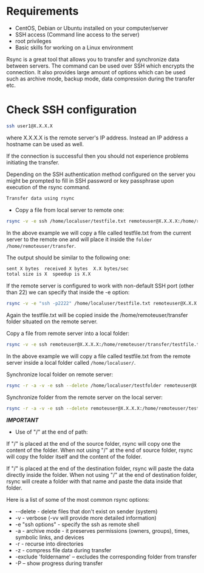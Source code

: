 # Requirements

- CentOS, Debian or Ubuntu installed on your computer/server
- SSH access (Command line access to the server)
- root privileges
- Basic skills for working on a Linux environment


Rsync is a great tool that allows you to transfer and synchronize data between servers. The command can be used over SSH which encrypts the connection. It also provides large amount of options which can be used such as archive mode, backup mode, data compression during the transfer etc.


# Check SSH configuration

```bash
ssh user1@X.X.X.X
```
where X.X.X.X is the remote server's IP address. Instead an IP address a hostname can be used as well.

If the connection is successful then you should not experience problems initiating the transfer.

Depending on the SSH authentication method configured on the server you might be prompted to fill in SSH password or key passphrase upon execution of the rsync command.

```xml
Transfer data using rsync
```
- Copy a file from local server to remote one:
```bash
rsync -v -e ssh /home/localuser/testfile.txt remoteuser@X.X.X.X:/home/remoteuser/transfer
```
In the above example we will copy a file called testfile.txt from the current server to the remote one and will place it inside the `folder /home/remoteuser/transfer`.

The output should be similar to the following one:

```bash
sent X bytes  received X bytes  X.X bytes/sec
total size is X  speedup is X.X
```
If the remote server is configured to work with non-default SSH port (other than 22) we can specify that inside the -e option:

```bash
rsync -v -e "ssh -p2222" /home/localuser/testfile.txt remoteuser@X.X.X.X:~/transfer
```

Again the testfile.txt will be copied inside the /home/remoteuser/transfer folder situated on the remote server.

Copy a file from remote server into a local folder:

```bash
rsync -v -e ssh remoteuser@X.X.X.X:/home/remoteuser/transfer/testfile.txt /home/localuser/
```

In the above example we will copy a file called testfile.txt from the remote server inside a local folder called `/home/localuser/`.

Synchronize local folder on remote server:

```bash
rsync -r -a -v -e ssh --delete /home/localuser/testfolder remoteuser@X.X.X.X:/home/remoteuser/testfolder
```
Synchronize folder from the remote server on the local server:

```bash
rsync -r -a -v -e ssh --delete remoteuser@X.X.X.X:/home/remoteuser/testfolder /home/localuser/testfolder
```
***IMPORTANT***
- Use of "/" at the end of path:

If "/" is placed at the end of the source folder, rsync will copy one the content of the folder.
When not using "/" at the end of source folder, rsync will copy the folder itself and the content of the folder.

If "/" is placed at the end of the destination folder, rsync will paste the data directly inside the folder.
When not using "/" at the end of destination folder, rsync will create a folder with that name and paste the data inside that folder.

Here is a list of some of the most common rsync options:

- --delete - delete files that don't exist on sender (system)
- -v - verbose (-vv will provide more detailed information)
- -e "ssh options" - specify the ssh as remote shell
- -a - archive mode - it preserves permissions (owners, groups), times, symbolic links, and devices
- -r - recurse into directories
- -z - compress file data during transfer
- -exclude 'foldername' – excludes the corresponding folder from transfer
- -P – show progress during transfer
